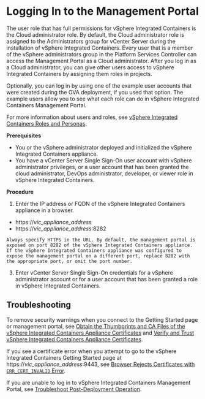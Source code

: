 # Logging In to the Management Portal #

The user role that has full permissions for vSphere Integrated Containers is the Cloud administrator role. By default, the Cloud administrator role is assigned to the Administrators group for vCenter Server during the installation of vSphere Integrated Containers. Every user that is a member of the vSphere administrators group in the Platform Services Controller can access the Management Portal as a Cloud administrator. After you log in as a Cloud administrator, you can give other users access to vSphere Integrated Containers by assigning them roles in projects.

Optionally, you can log in by using one of the example user accounts that were created during the OVA deployment, if you used that option. The example users allow you to see what each role can do in vSphere Integrated Containers Management Portal.

For more information about users and roles, see [vSphere Integrated Containers Roles and Personas](../vic_overview/roles_and_personas.md).

**Prerequisites**

- You or the vSphere administrator deployed and initialized the vSphere Integrated Containers appliance.
- You have a vCenter Server Single Sign-On user account with vSphere administrator privileges, or a user account that has been granted the cloud administrator, DevOps administrator, developer, or viewer role in vSphere Integrated Containers.

**Procedure**

1. Enter the IP address or FQDN of the vSphere Integrated Containers appliance in a browser.

  -  https://<i>vic_appliance_address</i>
  -  https://<i>vic_appliance_address</i>:8282

    Always specify HTTPS in the URL. By default, the management portal is exposed on port 8282 of the vSphere Integrated Containers appliance. If the vSphere Integrated Containers appliance was configured to expose the management portal on a different port, replace 8282 with the appropriate port, or omit the port number.  

3. Enter vCenter Server Single Sign-On credentials for a vSphere administrator account or for a user account that has been granted a  role in vSphere Integrated Containers.

## Troubleshooting ##

To remove security warnings when you connect to the Getting Started page or management portal, see [Obtain the Thumbprints and CA Files of the vSphere Integrated Containers Appliance Certificates](../vic_vsphere_admin/obtain_appliance_certs.md) and [Verify and Trust vSphere Integrated Containers Appliance Certificates](trust_vic_certs.md).

If you see a certificate error when you attempt to go to the vSphere Integrated Containers Getting Started page at https://<i>vic_appliance_address</i>:9443, see [Browser Rejects Certificates with `ERR_CERT_INVALID` Error](../vic_vsphere_admin/ts_cert_error.md).

If you are unable to log in to vSphere Integrated Containers Management Portal, see [Troubleshoot Post-Deployment Operation](../vic_vsphere_admin/ts_post_deployment_op.md). 
